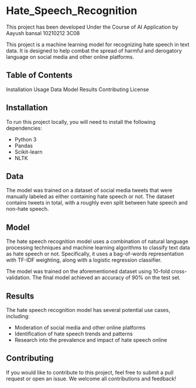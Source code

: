 # Hate_Speech_Recognition

This project has been developed Under the Course of AI Application by
Aayush bansal
10210212
3C08


This project is a machine learning model for recognizing hate speech in text data. It is designed to help combat the spread of harmful and derogatory language on social media and other online platforms.

## Table of Contents
Installation
Usage
Data
Model
Results
Contributing
License

## Installation

To run this project locally, you will need to install the following dependencies:

* Python 3
* Pandas
* Scikit-learn
* NLTK

## Data
The model was trained on a dataset of social media tweets that were manually labeled as either containing hate speech or not. The dataset contains tweets in total, with a roughly even split between hate speech and non-hate speech.

## Model
The hate speech recognition model uses a combination of natural language processing techniques and machine learning algorithms to classify text data as hate speech or not. Specifically, it uses a bag-of-words representation with TF-IDF weighting, along with a logistic regression classifier.

The model was trained on the aforementioned dataset using 10-fold cross-validation. The final model achieved an accuracy of 90% on the test set.

## Results
The hate speech recognition model has several potential use cases, including:

* Moderation of social media and other online platforms
* Identification of hate speech trends and patterns
* Research into the prevalence and impact of hate speech online

## Contributing
If you would like to contribute to this project, feel free to submit a pull request or open an issue. We welcome all contributions and feedback!
